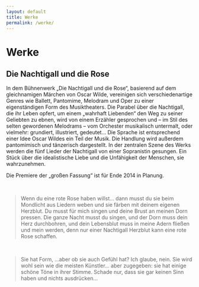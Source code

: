 ```yaml
---
layout: default
title: Werke
permalink: /werke/
---
```


Werke
=====


Die Nachtigall und die Rose
---------------------------

In dem Bühnenwerk „Die Nachtigall und die Rose“, basierend auf dem gleichnamigen Märchen von Oscar Wilde, vereinigen sich verschiedenartige Genres wie Ballett, Pantomime, Melodram und Oper zu einer eigenständigen Form des Musiktheaters. Die Parabel über die Nachtigall, die ihr Leben opfert, um einem „wahrhaft Liebenden“ den Weg zu seiner Geliebten zu ebnen, wird von einem Erzähler gesprochen und – im Stil des selten gewordenen Melodrams – vom Orchester musikalisch untermalt, oder vielmehr: grundiert, illustriert, gedeutet... Die Sprache ist entsprechend einer Idee Oscar Wildes ein Teil der Musik. Die Handlung wird außerdem pantomimisch und tänzerisch dargestellt. In der zentralen Szene des Werks werden die fünf Lieder der Nachtigall von einer Sopranistin gesungen. Ein Stück über die idealistische Liebe und die Unfähigkeit der Menschen, sie wahrzunehmen.

Die Premiere der „großen Fassung“ ist für Ende 2014 in Planung.

<br />

> Wenn du eine rote Rose haben willst... dann musst du sie beim Mondlicht aus Liedern weben und sie färben mit deinem eigenen Herzblut. Du musst für mich singen und deine Brust an meinen Dorn pressen. Die ganze Nacht musst du singen, und der Dorn muss dein Herz durchbohren, und dein Lebensblut muss in meine Adern fließen und mein werden, denn nur einer Nachtigall Herzblut kann eine rote Rose schaffen.

<br />

> Sie hat Form, ...aber ob sie auch Gefühl hat? Ich glaube, nein. Sie wird wohl sein wie die meisten Künstler... aber zugegeben: sie hat einige schöne Töne in ihrer Stimme. Schade nur, dass sie gar keinen Sinn haben und nichts ausdrücken...
